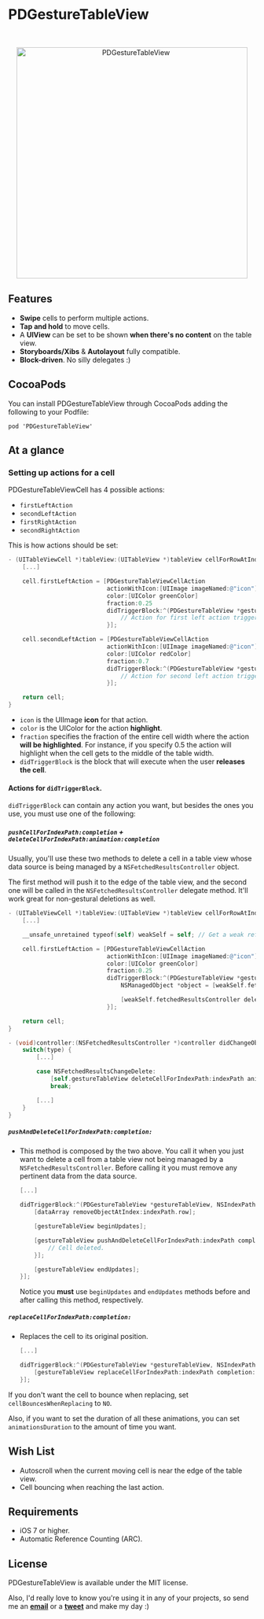 PDGestureTableView
===================

<br />

<p align="center">
	<img src="https://raw.github.com/Dromaguirre/PDGestureTableView/images/1.png" alt="PDGestureTableView" title="PDGestureTableView" width="470px" />
</p>

## Features

- __Swipe__ cells to perform multiple actions.
- __Tap and hold__ to move cells.
- A __UIView__ can be set to be shown __when there's no content__ on the table view.
- __Storyboards/Xibs__ & __Autolayout__ fully compatible.
- __Block-driven__. No silly delegates :)

## CocoaPods

You can install PDGestureTableView through CocoaPods adding the following to your Podfile:

	pod 'PDGestureTableView'

## At a glance

### Setting up actions for a cell

PDGestureTableViewCell has 4 possible actions:

- `firstLeftAction`
- `secondLeftAction`
- `firstRightAction`
- `secondRightAction`

This is how actions should be set:

```objective-c
- (UITableViewCell *)tableView:(UITableView *)tableView cellForRowAtIndexPath:(NSIndexPath *)indexPath {
    [...]

    cell.firstLeftAction = [PDGestureTableViewCellAction
                            actionWithIcon:[UIImage imageNamed:@"icon"]
                            color:[UIColor greenColor]
                            fraction:0.25
                            didTriggerBlock:^(PDGestureTableView *gestureTableView, NSIndexPath*indexPath) {
                                // Action for first left action triggering.
                            }];

    cell.secondLeftAction = [PDGestureTableViewCellAction
                            actionWithIcon:[UIImage imageNamed:@"icon"]
                            color:[UIColor redColor]
                            fraction:0.7
                            didTriggerBlock:^(PDGestureTableView *gestureTableView, NSIndexPath*indexPath) {
                                // Action for second left action triggering.
                            }];

    return cell;
}
```

- `icon` is the UIImage __icon__ for that action.
- `color` is the UIColor for the action __highlight__.
- `fraction` specifies the fraction of the entire cell width where the action __will be highlighted__. For instance, if you specify 0.5 the action will highlight when the cell gets to the middle of the table width.
- `didTriggerBlock` is the block that will execute when the user __releases the cell__.

#### Actions for `didTriggerBlock`.

`didTriggerBlock` can contain any action you want, but besides the ones you use, you must use one of the following:

##### `pushCellForIndexPath:completion` + `deleteCellForIndexPath:animation:completion`

Usually, you'll use these two methods to delete a cell in a table view whose data source is being managed by a `NSFetchedResultsController` object.

The first method will push it to the edge of the table view, and the second one will be called in the `NSFetchedResultsController` delegate method. It'll work great for non-gestural deletions as well.

```objective-c
- (UITableViewCell *)tableView:(UITableView *)tableView cellForRowAtIndexPath:(NSIndexPath *)indexPath {
	[...]

	__unsafe_unretained typeof(self) weakSelf = self; // Get a weak reference of self so you can access it from didTriggerBlock without creating retain cycles.

	cell.firstLeftAction = [PDGestureTableViewCellAction
							actionWithIcon:[UIImage imageNamed:@"icon"]
							color:[UIColor greenColor]
							fraction:0.25
							didTriggerBlock:^(PDGestureTableView *gestureTableView, NSIndexPath*indexPath) {
								NSManagedObject *object = [weakSelf.fetchedResultsController objectAtIndexPath:indexPath];

								[weakSelf.fetchedResultsController deleteObject:object];
							}];

	return cell;
}

- (void)controller:(NSFetchedResultsController *)controller didChangeObject:(id)anObject atIndexPath:(NSIndexPath *)indexPath forChangeType:(NSFetchedResultsChangeType)type newIndexPath:(NSIndexPath *)newIndexPath {
	switch(type) {
		[...]

        case NSFetchedResultsChangeDelete:
            [self.gestureTableView deleteCellForIndexPath:indexPath animation:UITableViewRowAnimationRight completion:nil];
            break;

		[...]
    }
}
```

##### `pushAndDeleteCellForIndexPath:completion:`

- This method is composed by the two above. You call it when you just want to delete a cell from a table view not being managed by a `NSFetchedResultsController`. Before calling it you must remove any pertinent data from the data source.

	```objective-c
	[...]

	didTriggerBlock:^(PDGestureTableView *gestureTableView, NSIndexPath*indexPath) {
		[dataArray removeObjectAtIndex:indexPath.row];

		[gestureTableView beginUpdates];

	    [gestureTableView pushAndDeleteCellForIndexPath:indexPath completion:^{
	        // Cell deleted.
	    }];

		[gestureTableView endUpdates];
	}];
	```

	Notice you __must__ use `beginUpdates` and `endUpdates` methods before and after calling this method, respectively.

##### `replaceCellForIndexPath:completion:`

- Replaces the cell to its original position.

	```objective-c
	[...]

	didTriggerBlock:^(PDGestureTableView *gestureTableView, NSIndexPath *indexPath) {
	    [gestureTableView replaceCellForIndexPath:indexPath completion:nil];
	}];
	```

If you don't want the cell to bounce when replacing, set `cellBouncesWhenReplacing` to `NO`.

Also, if you want to set the duration of all these animations, you can set `animationsDuration` to the amount of time you want.

## Wish List

- Autoscroll when the current moving cell is near the edge of the table view.
- Cell bouncing when reaching the last action.

## Requirements

- iOS 7 or higher.
- Automatic Reference Counting (ARC).

## License

PDGestureTableView is available under the MIT license.

Also, I'd really love to know you're using it in any of your projects, so send me an [__email__](mailto:dromaguirre@gmail.com) or a [__tweet__](http://twitter.com/Dromaguirre) and make my day :)
